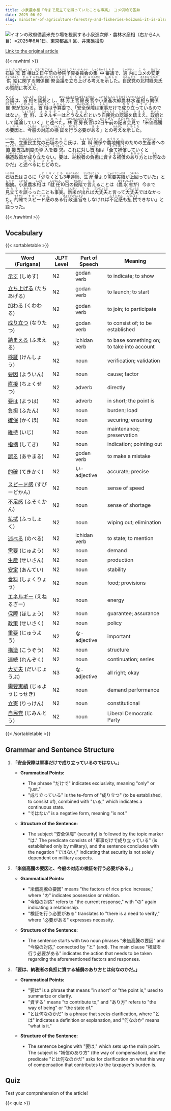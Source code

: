 ```yaml
---
title: 小泉農水相「今まで見立てを誤っていたことも事実」　コメ供給で答弁
date: 2025-06-02
slug: minister-of-agriculture-forestry-and-fisheries-koizumi-it-is-also-a-fact-that-we-have-misjudged-the-situation-until-now-in-response-to-questions-about-rice-supply
---
```


![イオンの政府備蓄米売り場を視察する小泉進次郎・農林水産相（右から4人目）=2025年6月1日、東京都品川区、井東礁撮影](https://www.asahicom.jp/imgopt/img/1aa096640b/comm_L/AS20250602001160.jpg "イオンの政府備蓄米売り場を視察する小泉進次郎・農林水産相（右から4人目）=2025年6月1日、東京都品川区、井東礁撮影")

[Link to the original article](https://asahi.com/articles/AST620JGBT62UTFK001M.html?iref=comtop_7_02)

{{< rawhtml >}}
<p><ruby>石破<rt>いしば</rt></ruby><ruby>茂<rt>しげる</rt></ruby><ruby>首相<rt>しゅしょう</rt></ruby>は<ruby>2<rt>にち</rt></ruby><ruby>日<rt>にち</rt></ruby><ruby>午前<rt>ごぜん</rt></ruby>の<ruby>参院<rt>さんいん</rt></ruby><ruby>予算<rt>よさん</rt></ruby><ruby>委員会<rt>いいんかい</rt></ruby>の<ruby>集中<rt>しゅうちゅう</rt></ruby><ruby>審議<rt>しんぎ</rt></ruby>で、<ruby>週内<rt>しゅうない</rt></ruby>に<ruby>コメ<rt>こめ</rt></ruby>の<ruby>安定<rt>あんてい</rt></ruby><ruby>供給<rt>きょうきゅう</rt></ruby>に<ruby>関する<rt>かんする</rt></ruby><ruby>関係<rt>かんけい</rt></ruby><ruby>閣僚<rt>かくりょう</rt></ruby><ruby>会議<rt>かいぎ</rt></ruby>を<ruby>立ち上げる<rt>たちあげる</rt></ruby><ruby>考え<rt>かんがえ</rt></ruby>を<ruby>示した<rt>しめした</rt></ruby>。<ruby>自民党<rt>じみんとう</rt></ruby>の<ruby>北村<rt>きたむら</rt></ruby><ruby>経夫<rt>つねお</rt></ruby>氏の<ruby>質問<rt>しつもん</rt></ruby>に<ruby>答えた<rt>こたえた</rt></ruby>。</p>

<p><ruby>会議<rt>かいぎ</rt></ruby>は、<ruby>首相<rt>しゅしょう</rt></ruby>を<ruby>議長<rt>ぎちょう</rt></ruby>とし、<ruby>林<rt>はやし</rt></ruby><ruby>芳正<rt>よしまさ</rt></ruby><ruby>官房長官<rt>かんぼうちょうかん</rt></ruby>や<ruby>小泉<rt>こいずみ</rt></ruby><ruby>進次郎<rt>しんじろう</rt></ruby><ruby>農林水産相<rt>のうりんすいさんしょう</rt></ruby>ら<ruby>関係<rt>かんけい</rt></ruby><ruby>閣僚<rt>かくりょう</rt></ruby>が<ruby>加わる<rt>くわわる</rt></ruby>。<ruby>首相<rt>しゅしょう</rt></ruby>は<ruby>予算委<rt>よさんい</rt></ruby>で、「<ruby>安全保障<rt>あんぜんほしょう</rt></ruby>は<ruby>軍事<rt>ぐんじ</rt></ruby>だけで<ruby>成り立っている<rt>なりたっている</rt></ruby>のではない。<ruby>食料<rt>しょくりょう</rt></ruby>、<ruby>エネルギー<rt>えねるぎー</rt></ruby>は<ruby>どうなんだ<rt>どうなんだ</rt></ruby>という<ruby>自民党<rt>じみんとう</rt></ruby>の<ruby>認識<rt>にんしき</rt></ruby>を<ruby>踏まえ<rt>ふまえ</rt></ruby>、<ruby>政府<rt>せいふ</rt></ruby>として<ruby>議論<rt>ぎろん</rt></ruby>していく」と<ruby>述べた<rt>のべた</rt></ruby>。<ruby>林<rt>はやし</rt></ruby><ruby>官房長官<rt>かんぼうちょうかん</rt></ruby>は2<ruby>日<rt>にち</rt></ruby><ruby>午前<rt>ごぜん</rt></ruby>の<ruby>記者会見<rt>きしゃかいけん</rt></ruby>で「<ruby>米価高騰<rt>べいかこうとう</rt></ruby>の<ruby>要因<rt>よういん</rt></ruby>と、<ruby>今般<rt>こんぱん</rt></ruby>の<ruby>対応<rt>たいおう</rt></ruby>の<ruby>検証<rt>けんしょう</rt></ruby>を<ruby>行う<rt>おこなう</rt></ruby>必要が<ruby>ある<rt>ある</rt></ruby>」との<ruby>考え<rt>かんがえ</rt></ruby>を<ruby>示した<rt>しめした</rt></ruby>。</p>

<p><ruby>一方<rt>いっぱん</rt></ruby>、<ruby>立憲民主党<rt>りっけんみんしゅとう</rt></ruby>の<ruby>石垣<rt>いしがき</rt></ruby><ruby>のりこ<rt>のりこ</rt></ruby>氏は、<ruby>食料<rt>しょくりょう</rt></ruby><ruby>確保<rt>かくほ</rt></ruby>や<ruby>農地<rt>のうち</rt></ruby><ruby>維持<rt>いじ</rt></ruby>のための<ruby>生産者<rt>せいさんしゃ</rt></ruby>への<ruby>直接<rt>ちょくせつ</rt></ruby><ruby>支払<rt>しはらい</rt></ruby>制度の<ruby>導入<rt>どうにゅう</rt></ruby>を<ruby>要求<rt>ようきゅう</rt></ruby>。これに対し<ruby>首相<rt>しゅしょう</rt></ruby>は「<ruby>全て<rt>すべて</rt></ruby><ruby>補償<rt>ほしょう</rt></ruby>していくと<ruby>構造政策<rt>こうぞうせいさく</rt></ruby>が<ruby>成り立<rt>なりた</rt></ruby>たない。<ruby>要<rt>よう</rt></ruby>は、<ruby>納税者<rt>のうぜいしゃ</rt></ruby>の<ruby>負担<rt>ふたん</rt></ruby>に<ruby>資する<rt>しする</rt></ruby><ruby>補償<rt>ほしょう</rt></ruby>の<ruby>あり方<rt>ありかた</rt></ruby>とは<ruby>何<rt>なん</rt></ruby>なのかだ」と<ruby>述べる<rt>のべる</rt></ruby>に<ruby>とどめ<rt>とどめ</rt></ruby>た。</p>

<p><ruby>石垣<rt>いしがき</rt></ruby>氏はさらに「<ruby>少なくとも<rt>すくなくとも</rt></ruby>3<ruby>年<rt>ねん</rt></ruby><ruby>連続<rt>れんぞく</rt></ruby>、<ruby>生産量<rt>せいさんりょう</rt></ruby>より<ruby>需要<rt>じゅよう</rt></ruby><ruby>実績<rt>じっせき</rt></ruby>が<ruby>上回<rt>うわまわ</rt></ruby>っていた」と<ruby>指摘<rt>してき</rt></ruby>。<ruby>小泉<rt>こいずみ</rt></ruby>農水<ruby>相<rt>しょう</rt></ruby>は「<ruby>就任<rt>しゅうにん</rt></ruby>10<ruby>日<rt>にち</rt></ruby>の<ruby>段階<rt>だんかい</rt></ruby>で<ruby>言え<rt>いえ</rt></ruby>ることは（<ruby>農水省<rt>のうすいしょう</rt></ruby>が）今まで<ruby>見立て<rt>みたて</rt></ruby>を<ruby>誤っ<rt>あやま</rt></ruby>ったことも<ruby>事実<rt>じじつ</rt></ruby>。<ruby>新米<rt>しんまい</rt></ruby>が<ruby>出れ<rt>でれ</rt></ruby>ば<ruby>大丈夫<rt>だいじょうぶ</rt></ruby>と言って<ruby>大丈夫<rt>だいじょうぶ</rt></ruby>ではなかった。<ruby>的確<rt>てきかく</rt></ruby>で<ruby>スピード感<rt>すぴーどかん</rt></ruby>のある<ruby>行政運営<rt>ぎょうせいうんえい</rt></ruby>をしなければ<ruby>不足感<rt>ふそくかん</rt></ruby>も<ruby>払拭<rt>ふっしょく</rt></ruby>できない」と<ruby>語っ<rt>かた</rt></ruby>った。</p>
{{< /rawhtml >}}

## Vocabulary


{{< sortabletable >}}

| Word (Furigana)         | JLPT Level | Part of Speech         | Meaning                                   |
|-------------------------|------------|------------------------|-------------------------------------------|
|[示す](https://jisho.org/search/%E7%A4%BA%E3%81%99) (しめす)| N2         | godan verb             | to indicate; to show                      |
|[立ち上げる](https://jisho.org/search/%E7%AB%8B%E3%81%A1%E4%B8%8A%E3%81%92%E3%82%8B) (たちあげる)| N2         | godan verb             | to launch; to start                       |
|[加わる](https://jisho.org/search/%E5%8A%A0%E3%82%8F%E3%82%8B) (くわわる)| N2         | godan verb             | to join; to participate                   |
|[成り立つ](https://jisho.org/search/%E6%88%90%E3%82%8A%E7%AB%8B%E3%81%A4) (なりたつ)| N2         | godan verb             | to consist of; to be established          |
|[踏まえる](https://jisho.org/search/%E8%B8%8F%E3%81%BE%E3%81%88%E3%82%8B) (ふまえる)| N2         | ichidan verb           | to base something on; to take into account|
|[検証](https://jisho.org/search/%E6%A4%9C%E8%A8%BC) (けんしょう)| N2         | noun                   | verification; validation                  |
|[要因](https://jisho.org/search/%E8%A6%81%E5%9B%A0) (よういん)| N2         | noun                   | cause; factor                             |
|[直接](https://jisho.org/search/%E7%9B%B4%E6%8E%A5) (ちょくせつ)| N2         | adverb                 | directly                                   |
|[要は](https://jisho.org/search/%E8%A6%81%E3%81%AF) (ようは)| N2         | adverb                 | in short; the point is                   |
|[負担](https://jisho.org/search/%E8%B2%A0%E6%8B%85) (ふたん)| N2         | noun                   | burden; load                              |
|[確保](https://jisho.org/search/%E7%A2%BA%E4%BF%9D) (かくほ)| N2         | noun                   | securing; ensuring                        |
|[維持](https://jisho.org/search/%E7%B6%AD%E6%8C%81) (いじ)| N2         | noun                   | maintenance; preservation                 |
|[指摘](https://jisho.org/search/%E6%8C%87%E6%91%98) (してき)| N2         | noun                   | indication; pointing out                  |
|[誤る](https://jisho.org/search/%E8%AA%A4%E3%82%8B) (あやまる)| N2         | godan verb             | to make a mistake                         |
|[的確](https://jisho.org/search/%E7%9A%84%E7%A2%BA) (てきかく)| N2         | い-adjective           | accurate; precise                         |
|[スピード感](https://jisho.org/search/%E3%82%B9%E3%83%94%E3%83%BC%E3%83%89%E6%84%9F) (すぴーどかん)| N2         | noun                   | sense of speed                            |
|[不足感](https://jisho.org/search/%E4%B8%8D%E8%B6%B3%E6%84%9F) (ふそくかん)| N2         | noun                   | sense of shortage                         |
|[払拭](https://jisho.org/search/%E6%89%95%E6%8B%AD) (ふっしょく)| N2         | noun                   | wiping out; elimination                   |
|[述べる](https://jisho.org/search/%E8%BF%B0%E3%81%B9%E3%82%8B) (のべる)| N2         | ichidan verb           | to state; to mention                      |
|[需要](https://jisho.org/search/%E9%9C%80%E8%A6%81) (じゅよう)| N2         | noun                   | demand                                    |
|[生産](https://jisho.org/search/%E7%94%9F%E7%94%A3) (せいさん)| N2         | noun                   | production                                 |
|[安定](https://jisho.org/search/%E5%AE%89%E5%AE%9A) (あんてい)| N2         | noun                   | stability                                 |
|[食料](https://jisho.org/search/%E9%A3%9F%E6%96%99) (しょくりょう)| N2         | noun                   | food; provisions                          |
|[エネルギー](https://jisho.org/search/%E3%82%A8%E3%83%8D%E3%83%AB%E3%82%AE%E3%83%BC) (えねるぎー)| N2         | noun                   | energy                                    |
|[保障](https://jisho.org/search/%E4%BF%9D%E9%9A%9C) (ほしょう)| N2         | noun                   | guarantee; assurance                      |
|[政策](https://jisho.org/search/%E6%94%BF%E7%AD%96) (せいさく)| N2         | noun                   | policy                                    |
|[重要](https://jisho.org/search/%E9%87%8D%E8%A6%81) (じゅうよう)| N2         | な-adjective           | important                                 |
|[構造](https://jisho.org/search/%E6%A7%8B%E9%80%A0) (こうぞう)| N2         | noun                   | structure                                 |
|[連続](https://jisho.org/search/%E9%80%A3%E7%B6%9A) (れんぞく)| N2         | noun                   | continuation; series                      |
|[大丈夫](https://jisho.org/search/%E5%A4%A7%E4%B8%88%E5%A4%AB) (だいじょうぶ)| N3         | な-adjective           | all right; okay                           |
|[需要実績](https://jisho.org/search/%E9%9C%80%E8%A6%81%E5%AE%9F%E7%B8%BE) (じゅようじっせき)| N2      | noun                   | demand performance                        |
|[立憲](https://jisho.org/search/%E7%AB%8B%E6%86%B2) (りっけん)| N2         | noun                   | constitutional                            |
|[自民党](https://jisho.org/search/%E8%87%AA%E6%B0%91%E5%85%9A) (じみんとう)| N2         | noun                   | Liberal Democratic Party                  |

{{< /sortabletable >}}


## Grammar and Sentence Structure

1. **「安全保障は軍事だけで成り立っているのではない。」**

   - **Grammatical Points:** 
     - The phrase "だけで" indicates exclusivity, meaning "only" or "just." 
     - "成り立っている" is the te-form of "成り立つ" (to be established, to consist of), combined with "いる," which indicates a continuous state.
     - "ではない" is a negative form, meaning "is not."

   - **Structure of the Sentence:** 
     - The subject "安全保障" (security) is followed by the topic marker "は." The predicate consists of "軍事だけで成り立っている" (is established only by military), and the sentence concludes with the negation "ではない," indicating that security is not solely dependent on military aspects.

2. **「米価高騰の要因と、今般の対応の検証を行う必要がある。」**

   - **Grammatical Points:** 
     - "米価高騰の要因" means "the factors of rice price increase," where "の" indicates possession or relation.
     - "今般の対応" refers to "the current response," with "の" again indicating a relationship.
     - "検証を行う必要がある" translates to "there is a need to verify," where "必要がある" expresses necessity.

   - **Structure of the Sentence:** 
     - The sentence starts with two noun phrases "米価高騰の要因" and "今般の対応," connected by "と" (and). The main clause "検証を行う必要がある" indicates the action that needs to be taken regarding the aforementioned factors and responses.

3. **「要は、納税者の負担に資する補償のあり方とは何なのかだ。」**

   - **Grammatical Points:** 
     - "要は" is a phrase that means "in short" or "the point is," used to summarize or clarify.
     - "資する" means "to contribute to," and "あり方" refers to "the way of being" or "the state of."
     - "とは何なのかだ" is a phrase that seeks clarification, where "とは" indicates a definition or explanation, and "何なのか" means "what is it."

   - **Structure of the Sentence:** 
     - The sentence begins with "要は," which sets up the main point. The subject is "補償のあり方" (the way of compensation), and the predicate "とは何なのかだ" asks for clarification on what this way of compensation that contributes to the taxpayer's burden is.

## Quiz

Test your comprehension of the article!

{{< quiz >}}
